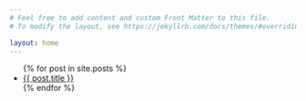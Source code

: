 ```yaml
---
# Feel free to add content and custom Front Matter to this file.
# To modify the layout, see https://jekyllrb.com/docs/themes/#overriding-theme-defaults

layout: home
---
```

<ul>
    {% for post in site.posts %}
<li>
    <a href="{{ post.url }}">{{ post.title }}</a>
</li>
    {% endfor %}
</ul>

